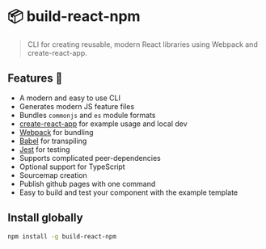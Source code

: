 # 📦 build-react-npm

> CLI for creating reusable, modern React libraries using Webpack and create-react-app.

## Features 🚀

- A modern and easy to use CLI
- Generates modern JS feature files
- Bundles `commonjs` and `es` module formats
- [create-react-app](https://github.com/facebookincubator/create-react-app) for example usage and local dev
- [Webpack](https://webpack.js.org/) for bundling
- [Babel](https://babeljs.io/) for transpiling
- [Jest](https://facebook.github.io/jest/) for testing
- Supports complicated peer-dependencies
- Optional support for TypeScript
- Sourcemap creation
- Publish github pages with one command
- Easy to build and test your component with the example template

## Install globally

```bash
npm install -g build-react-npm
```

